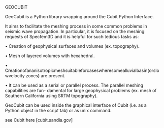 GEOCUBIT

GeoCubit is a Python library wrapping around the Cubit Python Interface.

It aims to facilitate the meshing process in some common problems in seismic wave propagation. In particular, it is focused on the meshing requests of Specfem3D and it is helpful for such tedious tasks as:

• Creation of geophysical surfaces and volumes (ex. topography).

• Mesh of layered volumes with hexahedral.

• Creationofananisotropicmeshsuitableforcaseswheresomealluvialbasin(orslowvelocity zones) are present.

• It can be used as a serial or parallel process. The parallel meshing capabilities are fun- damental for large geophysical problems (ex. mesh of Southern California using SRTM topography).

GeoCubit can be used inside the graphical interface of Cubit (i.e. as a Python object in the script tab) or as unix command.

see Cubit here [cubit.sandia.gov]
